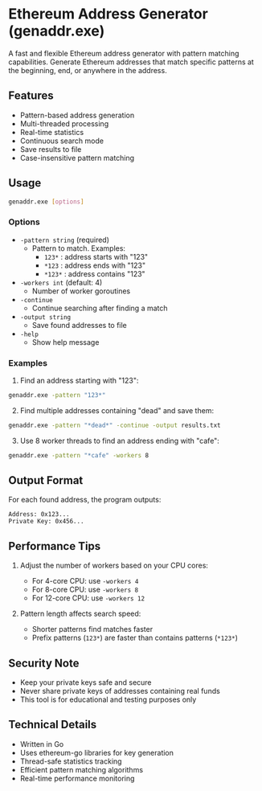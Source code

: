 # Ethereum Address Generator (genaddr.exe)

A fast and flexible Ethereum address generator with pattern matching capabilities. Generate Ethereum addresses that match specific patterns at the beginning, end, or anywhere in the address.

## Features

- Pattern-based address generation
- Multi-threaded processing
- Real-time statistics
- Continuous search mode
- Save results to file
- Case-insensitive pattern matching

## Usage

```bash
genaddr.exe [options]
```

### Options

- `-pattern string` (required)
  - Pattern to match. Examples:
    - `123*` : address starts with "123"
    - `*123` : address ends with "123"
    - `*123*` : address contains "123"
- `-workers int` (default: 4)
  - Number of worker goroutines
- `-continue`
  - Continue searching after finding a match
- `-output string`
  - Save found addresses to file
- `-help`
  - Show help message

### Examples

1. Find an address starting with "123":
```bash
genaddr.exe -pattern "123*"
```

2. Find multiple addresses containing "dead" and save them:
```bash
genaddr.exe -pattern "*dead*" -continue -output results.txt
```

3. Use 8 worker threads to find an address ending with "cafe":
```bash
genaddr.exe -pattern "*cafe" -workers 8
```

## Output Format

For each found address, the program outputs:
```
Address: 0x123...
Private Key: 0x456...
```

## Performance Tips

1. Adjust the number of workers based on your CPU cores:
   - For 4-core CPU: use `-workers 4`
   - For 8-core CPU: use `-workers 8`
   - For 12-core CPU: use `-workers 12`

2. Pattern length affects search speed:
   - Shorter patterns find matches faster
   - Prefix patterns (`123*`) are faster than contains patterns (`*123*`)

## Security Note

- Keep your private keys safe and secure
- Never share private keys of addresses containing real funds
- This tool is for educational and testing purposes only

## Technical Details

- Written in Go
- Uses ethereum-go libraries for key generation
- Thread-safe statistics tracking
- Efficient pattern matching algorithms
- Real-time performance monitoring 